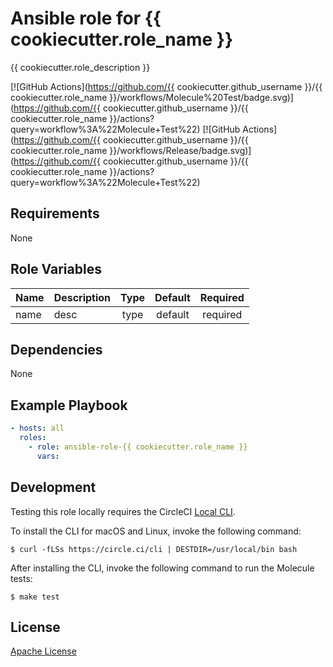Ansible role for {{ cookiecutter.role_name }}
==================================

{{ cookiecutter.role_description }}

[![GitHub Actions](https://github.com/{{ cookiecutter.github_username }}/{{ cookiecutter.role_name }}/workflows/Molecule%20Test/badge.svg)](https://github.com/{{ cookiecutter.github_username }}/{{ cookiecutter.role_name }}/actions?query=workflow%3A%22Molecule+Test%22)
[![GitHub Actions](https://github.com/{{ cookiecutter.github_username }}/{{ cookiecutter.role_name }}/workflows/Release/badge.svg)](https://github.com/{{ cookiecutter.github_username }}/{{ cookiecutter.role_name }}/actions?query=workflow%3A%22Molecule+Test%22)

Requirements
------------

None

Role Variables
--------------

| Name | Description | Type | Default | Required |
|------|-------------|:----:|:-------:|:--------:|
| name | desc | type | default | required |

Dependencies
------------

None

Example Playbook
----------------

```yaml
- hosts: all
  roles:
    - role: ansible-role-{{ cookiecutter.role_name }}
      vars:
```

Development
-----------

Testing this role locally requires the CircleCI [Local CLI](https://circleci.com/docs/2.0/local-cli/).

To install the CLI for macOS and Linux, invoke the following command:

    $ curl -fLSs https://circle.ci/cli | DESTDIR=/usr/local/bin bash

After installing the CLI, invoke the following command to run the Molecule tests:

    $ make test

License
-------

[Apache License](LICENSE)
